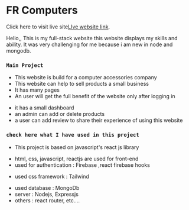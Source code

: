 # FR Computers

Click here to visit live site[LIve website link](https://fr--tools.web.app/).

Hello,, This is my full-stack website this website displays my skills and ability. It was very challenging for me because i am new in node and mongodb.

### `Main Project`

- This website is build for a computer accessories company
- This website can help to sell products a small business
- It has many pages
- An user will get the full benefit of the website only after logging in

* it has a small dashboard
* an admin can add or delete products
* a user can add review to share their experience of using this website

### `check here what I have used in this project`

- This project is based on javascript's react js library

* html, css, javascript, reactjs are used for front-end
* used for authentication : Firebase ,react firebase hooks

- used css framework : Tailwind

* used database : MongoDb
* server : Nodejs, Expressjs
* others : react router, etc....
